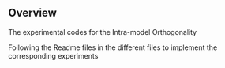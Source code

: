 ## Overview
The experimental codes for the Intra-model Orthogonality 


Following the Readme files in the different files to implement the corresponding experiments 

